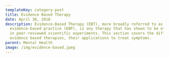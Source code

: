 ```yaml
---
templateKey: category-post
title: Evidence Based Therapy
date: April 30, 2018
description: Evidence-Based Therapy (EBT), more broadly referred to as
  evidence-based practice (EBP), is any therapy that has shown to be effective
  in peer-reviewed scientific experiments. This section covers the different
  evidence based therapies, their applications to treat symptoms.
parent: Mental Health
image: /img/evidence-based.jpeg
---
```

